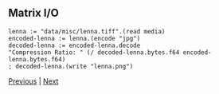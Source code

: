 Matrix I/O
----------

    lenna := "data/misc/lenna.tiff".(read media)
    encoded-lenna := lenna.(encode "jpg")
    decoded-lenna := encoded-lenna.decode
    "Compression Ratio: " (/ decoded-lenna.bytes.f64 encoded-lenna.bytes.f64)
    ; decoded-lenna.(write "lenna.png")

[Previous](?href=comments) | [Next](?href=c_api)

